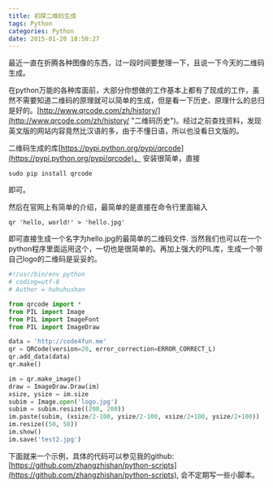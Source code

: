 ```yaml
---
title: 初探二维码生成
tags: Python
categories: Python
date: 2015-01-20 18:50:27
---
```


最近一直在折腾各种图像的东西，过一段时间要整理一下，且说一下今天的二维码生成。

在python万能的各种库面前，大部分你想做的工作基本上都有了现成的工作，虽然不需要知道二维码的原理就可以简单的生成，但是看一下历史、原理什么的总归是好的。[http://www.qrcode.com/zh/history/](http://www.qrcode.com/zh/history/ "二维码历史")。经过之前查找资料，发现英文版的网站内容竟然比汉语的多，由于不懂日语，所以也没看日文版的。

二维码生成的库[https://pypi.python.org/pypi/qrcode](https://pypi.python.org/pypi/qrcode)， 安装很简单，直接

```
sudo pip install qrcode
```

即可。

然后在官网上有简单的介绍，最简单的是直接在命令行里面输入

```
qr 'hello, world!' > 'hello.jpg'
```


即可直接生成一个名字为hello.jpg的最简单的二维码文件.
当然我们也可以在一个python程序里面运用这个，一切也是很简单的。再加上强大的PIL库，生成一个带自己logo的二维码是妥妥的。

```python
#!/usr/bin/env python
# coding=utf-8
# Author = huhuhushan

from qrcode import *
from PIL import Image
from PIL import ImageFont
from PIL import ImageDraw

data = 'http://code4fun.me'
qr = QRCode(version=20, error_correction=ERROR_CORRECT_L)
qr.add_data(data)
qr.make()

im = qr.make_image()
draw = ImageDraw.Draw(im)
xsize, ysize = im.size
subim = Image.open('logo.jpg')
subim = subim.resize((200, 200))
im.paste(subim, (xsize/2-100, ysize/2-100, xsize/2+100, ysize/2+100))
im.resize((50, 50))
im.show()
im.save('test2.jpg')
```

下面就来一个示例，具体的代码可以参见我的github:[https://github.com/zhangzhishan/python-scripts](https://github.com/zhangzhishan/python-scripts), 会不定期写一些小脚本。
